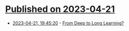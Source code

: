# [Published on 2023-04-21](index.md)

* [2023-04-21, 19:45:20](https://lobste.rs/s/ltqqkp/from_deep_long_learning) - [From Deep to Long Learning?](https://hazyresearch.stanford.edu/blog/2023-03-27-long-learning)
